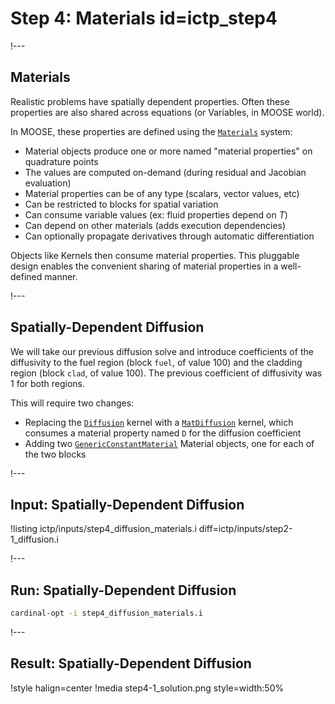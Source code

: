 # Step 4: Materials id=ictp_step4

!---

## Materials

Realistic problems have spatially dependent properties. Often these properties are also shared across equations (or Variables, in MOOSE world).

In MOOSE, these properties are defined using the [`Materials`](Materials/index.md) system:

- Material objects produce one or more named "material properties" on quadrature points
- The values are computed on-demand (during residual and Jacobian evaluation)
- Material properties can be of any type (scalars, vector values, etc)
- Can be restricted to blocks for spatial variation
- Can consume variable values (ex: fluid properties depend on $T$)
- Can depend on other materials (adds execution dependencies)
- Can optionally propagate derivatives through automatic differentiation

Objects like Kernels then consume material properties. This pluggable design enables the convenient sharing of material properties in a well-defined manner.

!---

## Spatially-Dependent Diffusion

We will take our previous diffusion solve and introduce coefficients of the diffusivity to the fuel region (block `fuel`, of value $100$) and the cladding region (block `clad`, of value $100$). The previous coefficient of diffusivity was $1$ for both regions.

This will require two changes:

- Replacing the [`Diffusion`](Diffusion.md) kernel with a [`MatDiffusion`](MatDiffusion.md) kernel, which consumes a material property named `D` for the diffusion coefficient
- Adding two [`GenericConstantMaterial`](GenericConstantMaterial.md) Material objects, one for each of the two blocks

!---

## Input: Spatially-Dependent Diffusion

!listing ictp/inputs/step4_diffusion_materials.i diff=ictp/inputs/step2-1_diffusion.i

!---

## Run: Spatially-Dependent Diffusion

```bash
cardinal-opt -i step4_diffusion_materials.i
```

!---

## Result: Spatially-Dependent Diffusion

!style halign=center
!media step4-1_solution.png style=width:50%
